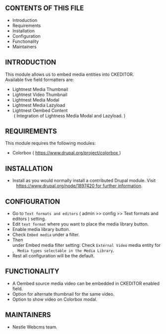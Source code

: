 CONTENTS OF THIS FILE
---------------------

* Introduction
* Requirements
* Installation
* Configuration
* Functionality
* Maintainers

INTRODUCTION
------------

This module allows us to embed media entities into CKEDITOR.
Available five field formatters are:

* Lightnest Media Thumbnail
* Lightnest Video Thumbnail
* Lightnest Media Modal
* Lightnest Media Lazyload
* Lightnest Oembed Content 
 ( Integration of Lightness Media Modal and Lazyload. )


REQUIREMENTS
------------

This module requires the following modules:

* Colorbox ( https://www.drupal.org/project/colorbox )


INSTALLATION
------------

* Install as you would normally install a contributed Drupal module. Visit
   https://www.drupal.org/node/1897420 for further information.


CONFIGURATION
-------------

* Go to `Text formats and editors` ( admin >> config >> Text formats and editors ) setting.
* Edit `text format` where you want to place the media library button.
* Enable media library button.
* Check `Embed media` under a filter.
* Then under Embed media filter setting: Check `External Video` media entity for,
  `Media types selectable in the Media Library`.
* Rest all configuration will be the default.


FUNCTIONALITY
-------------

* A Oembed source media video can be embedded in CKEDITOR enabled field.
* Option for alternate thumbnail for the same video.
* Option to show video on Colorbox modal.


MAINTAINERS
-----------

* Nestle Webcms team.
